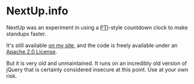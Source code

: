 # NextUp.info

NextUp was an experiment in using a
[PTI](https://en.wikipedia.org/wiki/Pardon_the_Interruption)-style
countdown clock to make standups faster.

It's still available [on my site](https://jamessocol.com/nextup.info/),
and the code is freely available under an [Apache 2.0
License](./LICENSE).

But it is very old and unmaintained. It runs on an incredibly old
version of jQuery that is certainly considered insecure at this point.
Use at your own risk.
